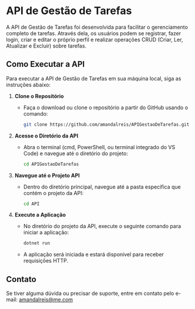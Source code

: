 # API de Gestão de Tarefas

A API de Gestão de Tarefas foi desenvolvida para facilitar o gerenciamento completo de tarefas. Através dela, os usuários podem se registrar, fazer login, criar e editar o próprio perfil e realizar operações CRUD (Criar, Ler, Atualizar e Excluir) sobre tarefas.

## Como Executar a API

Para executar a API de Gestão de Tarefas em sua máquina local, siga as instruções abaixo:

1. **Clone o Repositório**
   - Faça o download ou clone o repositório a partir do GitHub usando o comando:
     ```bash
     git clone https://github.com/amandalreis/APIGestaoDeTarefas.git
     ```
  
2. **Acesse o Diretório da API**
   - Abra o terminal (cmd, PowerShell, ou terminal integrado do VS Code) e navegue até o diretório do projeto:
     ```bash
     cd APIGestaoDeTarefas
     ```

3. **Navegue até o Projeto API**
   - Dentro do diretório principal, navegue até a pasta específica que contém o projeto da API:
     ```bash
     cd API
     ```

4. **Execute a Aplicação**
   - No diretório do projeto da API, execute o seguinte comando para iniciar a aplicação:
     ```bash
     dotnet run
     ```
   - A aplicação será iniciada e estará disponível para receber requisições HTTP.

## Contato

Se tiver alguma dúvida ou precisar de suporte, entre em contato pelo e-mail: [amandalreis@me.com](mailto:amandalreis@me.com)